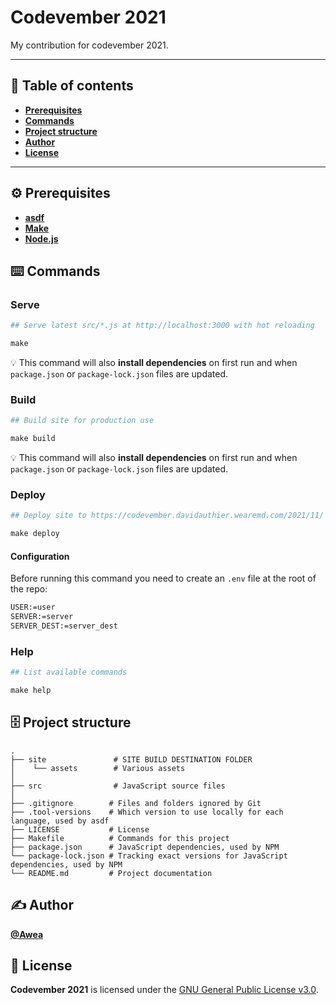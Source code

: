# Codevember 2021

My contribution for codevember 2021.

- - -

## 📝 Table of contents
- [**Prerequisites**](#prerequisites)
- [**Commands**](#commands)
- [**Project structure**](#project-structure)
- [**Author**](#author)
- [**License**](#license)

- - -

<a name="prerequisites"></a>
## ⚙️ Prerequisites
- [**asdf**](https://github.com/asdf-vm/asdf)
- [**Make**](https://www.gnu.org/software/make/)
- [**Node.js**](https://nodejs.org)

<a name="commands"></a>
## ⌨️ Commands
### Serve
```makefile
## Serve latest src/*.js at http://localhost:3000 with hot reloading

make
```

💡 This command will also **install dependencies** on first run and when `package.json` or `package-lock.json` files are updated.

### Build
```makefile
## Build site for production use

make build
```

💡 This command will also **install dependencies** on first run and when `package.json` or `package-lock.json` files are updated.

### Deploy
```makefile
## Deploy site to https://codevember.davidauthier.wearemd.com/2021/11/

make deploy
```

#### Configuration
Before running this command you need to create an `.env` file at the root of the repo:

```bash
USER:=user
SERVER:=server
SERVER_DEST:=server_dest
```

### Help
```makefile
## List available commands

make help
```

<a name="project-structure"></a>
## 🗄️ Project structure
```
.
├── site               # SITE BUILD DESTINATION FOLDER
│    └── assets        # Various assets
│
├── src                # JavaScript source files
│
├── .gitignore        # Files and folders ignored by Git
├── .tool-versions    # Which version to use locally for each language, used by asdf
├── LICENSE           # License
├── Makefile          # Commands for this project
├── package.json      # JavaScript dependencies, used by NPM
└── package-lock.json # Tracking exact versions for JavaScript dependencies, used by NPM
└── README.md         # Project documentation
```

<a name="author"></a>
## ✍️ Author
[**@Awea**](https://github.com/Awea)

<a name="license"></a>
## 📄 License
**Codevember 2021** is licensed under the [GNU General Public License v3.0](LICENSE).
